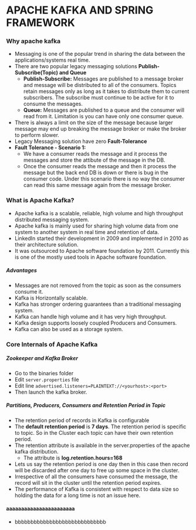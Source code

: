# APACHE KAFKA AND SPRING FRAMEWORK
### Why apache kafka
- Messaging is one of the popular trend in sharing the data between the applications/systems real time.
- There are two popular legacy messaging solutions **Publish-Subscribe(Topic) and Queue**
  - **Publish-Subscribe:** Messages are published to a message broker and message will be distributed to all of the consumers. Topics retain messages only as long as it takes to distribute them to current subscribers. The subscribe must continue to be active for it to consume the messages.
  - **Queue:** Messages are published to a queue and the consumer will read from it. Limitation is you can have only one consumer queue.
- There is always a limit on the size of the message because larger message may end up breaking the message broker or make the broker to perform slower.
- Legacy Messaging solution have zero **Fault-Tolerance**
- **Fault Tolerance - Scenario 1:**
  - We have a consumer reads the message and it process the messages and store the attibute of the message in the DB.
  - Once the consumer reads the message and then it process the message but the back end DB is down or there is bug in the consumer code. Under this scenario there is no way the consumer can read this same message again from the message broker.

### What is Apache Kafka?
- Apache kafka is a scalable, reliable, high volume and high throughput distributed messaging system.
- Apache kafka is mainly used for sharing high volume data from one system to another system in real time and retention of data.
- LinkedIn started their development in 2009 and implemented in 2010 as their architecture solution.
- It was outsourced to Apache software foundation by 2011. Currently this is one of the mostly used tools in Apache software foundation.

##### Advantages
- Messages are not removed from the topic as soon as the consumers consume it.
- Kafka is Horizontally scalable.
- Kafka has stronger ordering guarantees than a traditional messaging system.
- Kafka can handle high volume and it has very high throughput.
- Kafka design supports loosely coupled Producers and Consumers.
- Kafka can also be used as a storage system.


### Core Internals of Apache Kafka
##### Zookeeper and Kafka Broker
- Go to the binaries folder
- Edit ```server.properties``` file
- Edit line ```advertised.listeners=PLAINTEXT://<yourhost>:<port>```
- Then launch the kafka broker.

##### Partitions, Producers, Consumers and Retention Period in Topic
- The retention period of records in Kafka is configurable
- The **default retention period** is **7 days**. The retention period is specific to topic. So in the Cluster each topic can have their own retention period.
- The retention attribute is available in the server.properties of the apache kafka distribution.
  - The attribute is **log.retention.hours=168**
- Lets us say the retention period is one day then in this case then record will be discarded after one day to free up some space in the cluster.
- Irrespective of all the consumers have consumed the message, the record will sit in the cluster until the retention period expires.
- The performance of Kafka is consistent with respect to data size so holding the data for a long time is not an issue here.

#### aaaaaaaaaaaaaaaaaaaaaaa
- bbbbbbbbbbbbbbbbbbbbbbbbbbbbb




























